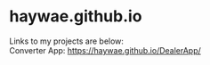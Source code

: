 # haywae.github.io
Links to my projects are below:     
Converter App: https://haywae.github.io/DealerApp/
